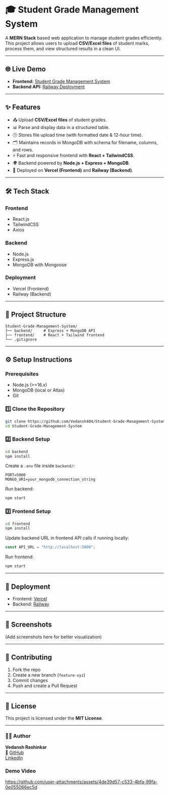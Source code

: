 # 🎓 Student Grade Management System

A **MERN Stack** based web application to manage student grades efficiently.  
This project allows users to upload **CSV/Excel files** of student marks, process them, and view structured results in a clean UI.

---

## 🌐 Live Demo

- **Frontend:** [Student Grade Management System](https://student-grade-management-system.vercel.app)
- **Backend API:** [Railway Deployment](https://student-grade-management-system-production-ab81.up.railway.app/)

---

## ✨ Features

- 📤 Upload **CSV/Excel files** of student grades.
- 📊 Parse and display data in a structured table.
- 🕒 Stores file upload time (with formatted date & 12-hour time).
- 🗂 Maintains records in MongoDB with schema for filename, columns, and rows.
- ⚡ Fast and responsive frontend with **React + TailwindCSS**.
- 🌍 Backend powered by **Node.js + Express + MongoDB**.
- 🚀 Deployed on **Vercel (Frontend)** and **Railway (Backend)**.

---

## 🛠️ Tech Stack

### Frontend

- React.js
- TailwindCSS
- Axios

### Backend

- Node.js
- Express.js
- MongoDB with Mongoose

### Deployment

- Vercel (Frontend)
- Railway (Backend)

---

## 📂 Project Structure

```
Student-Grade-Management-System/
├── backend/     # Express + MongoDB API
├── frontend/    # React + Tailwind frontend
└── .gitignore
```

---

## ⚙️ Setup Instructions

### Prerequisites

- Node.js (>=16.x)
- MongoDB (local or Atlas)
- Git

### 1️⃣ Clone the Repository

```bash
git clone https://github.com/Vedansh404/Student-Grade-Management-System.git
cd Student-Grade-Management-System
```

### 2️⃣ Backend Setup

```bash
cd backend
npm install
```

Create a `.env` file inside `backend/`:

```env
PORT=5000
MONGO_URI=your_mongodb_connection_string
```

Run backend:

```bash
npm start
```

### 3️⃣ Frontend Setup

```bash
cd frontend
npm install
```

Update backend URL in frontend API calls if running locally:

```js
const API_URL = "http://localhost:5000";
```

Run frontend:

```bash
npm start
```

---

## 🚀 Deployment

- Frontend: [Vercel](https://vercel.com/)
- Backend: [Railway](https://railway.app/)

---

## 📸 Screenshots

(Add screenshots here for better visualization)

---

## 🤝 Contributing

1. Fork the repo
2. Create a new branch (`feature-xyz`)
3. Commit changes
4. Push and create a Pull Request

---

## 📜 License

This project is licensed under the **MIT License**.

---

### 👨‍💻 Author

**Vedansh Rashinkar**  
🔗 [GitHub](https://github.com/Vedansh404)  
 [LinkedIn](www.linkedin.com/in/vedansh-rashinkar)

### Demo Video


https://github.com/user-attachments/assets/4de39d57-c533-4bfa-99fa-0e055066ec5d



